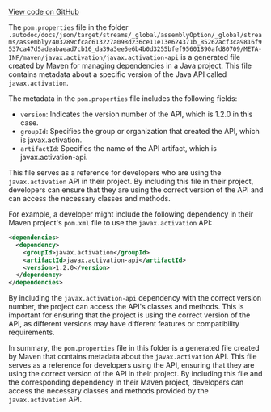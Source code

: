[View code on GitHub](https://github.com/ergoplatform/ergo/.autodoc/docs/json/target/streams/_global/assemblyOption/_global/streams/assembly/403289cfcac613227a098d236ce11e13e624371b_85262acf3ca9816f9537ca47d5adeabaead7cb16_da39a3ee5e6b4b0d3255bfef95601890afd80709/META-INF/maven/javax.activation/javax.activation-api)

The `pom.properties` file in the folder `.autodoc/docs/json/target/streams/_global/assemblyOption/_global/streams/assembly/403289cfcac613227a098d236ce11e13e624371b_85262acf3ca9816f9537ca47d5adeabaead7cb16_da39a3ee5e6b4b0d3255bfef95601890afd80709/META-INF/maven/javax.activation/javax.activation-api` is a generated file created by Maven for managing dependencies in a Java project. This file contains metadata about a specific version of the Java API called `javax.activation`.

The metadata in the `pom.properties` file includes the following fields:

- `version`: Indicates the version number of the API, which is 1.2.0 in this case.
- `groupId`: Specifies the group or organization that created the API, which is javax.activation.
- `artifactId`: Specifies the name of the API artifact, which is javax.activation-api.

This file serves as a reference for developers who are using the `javax.activation` API in their project. By including this file in their project, developers can ensure that they are using the correct version of the API and can access the necessary classes and methods.

For example, a developer might include the following dependency in their Maven project's `pom.xml` file to use the `javax.activation` API:

```xml
<dependencies>
  <dependency>
    <groupId>javax.activation</groupId>
    <artifactId>javax.activation-api</artifactId>
    <version>1.2.0</version>
  </dependency>
</dependencies>
```

By including the `javax.activation-api` dependency with the correct version number, the project can access the API's classes and methods. This is important for ensuring that the project is using the correct version of the API, as different versions may have different features or compatibility requirements.

In summary, the `pom.properties` file in this folder is a generated file created by Maven that contains metadata about the `javax.activation` API. This file serves as a reference for developers using the API, ensuring that they are using the correct version of the API in their project. By including this file and the corresponding dependency in their Maven project, developers can access the necessary classes and methods provided by the `javax.activation` API.
